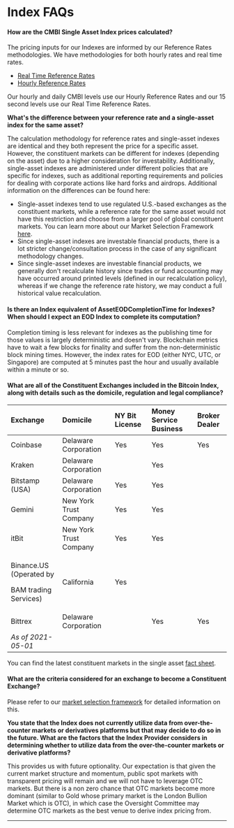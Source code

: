 # Index FAQs

#### **How are the CMBI Single Asset Index prices calculated?** 

The pricing inputs for our Indexes are informed by our Reference Rates methodologies.  We have methodologies for both hourly rates and real time rates. 

* [Real Time Reference Rates  ](https://coinmetrics.io/wp-content/uploads/2021/04/rtrr-methodology.pdf)
* [Hourly Reference Rates  ](https://coinmetrics.io/wp-content/uploads/2021/04/reference-rates-methodology.pdf)

Our hourly and daily CMBI levels use our Hourly Reference Rates and our 15 second levels use our Real Time Reference Rates.   

**What's the difference between your reference rate and a single-asset index for the same asset?** 

The calculation methodology for reference rates and single-asset indexes are identical and they both represent the price for a specific asset. However, the constituent markets can be different for indexes \(depending on the asset\) due to a higher consideration for investability. Additionally, single-asset indexes are administered under different policies that are specific for indexes, such as additional reporting requirements and policies for dealing with corporate actions like hard forks and airdrops. Additional information on the differences can be found here: 

* Single-asset indexes tend to use regulated U.S.-based exchanges as the constituent markets, while a reference rate for the same asset would not have this restriction and choose from a larger pool of global constituent markets. You can learn more about our Market Selection Framework [here](https://coinmetrics.io/wp-content/uploads/2021/02/reference-rates-market-selection-framework-v1-0-2.pdf). 
* Since single-asset indexes are investable financial products, there is a lot stricter change/consultation process in the case of any significant methodology changes.
* Since single-asset indexes are investable financial products, we generally don't recalculate history since trades or fund accounting may have occurred around printed levels \(defined in our recalculation policy\), whereas if we change the reference rate history, we may conduct a full historical value recalculation.

#### **Is there an Index equivalent of AssetEODCompletionTime for Indexes? When should I expect an EOD Index to complete its computation?**

Completion timing is less relevant for indexes as the publishing time for those values is largely deterministic and doesn't vary.  Blockchain metrics have to wait a few blocks for finality and suffer from the non-deterministic block mining times. However, the index rates for EOD \(either NYC, UTC, or Singapore\) are computed at 5 minutes past the hour and usually available within a minute or so. 

#### **What are all of the Constituent Exchanges included in the Bitcoin Index, along with details such as the domicile, regulation and legal compliance?**

<table>
  <thead>
    <tr>
      <th style="text-align:left"><b>Exchange</b>
      </th>
      <th style="text-align:left"><b>Domicile</b>
      </th>
      <th style="text-align:left"><b>NY Bit License  </b>
      </th>
      <th style="text-align:left"><b>Money Service Business</b>
      </th>
      <th style="text-align:left"><b>Broker Dealer</b>
      </th>
    </tr>
  </thead>
  <tbody>
    <tr>
      <td style="text-align:left">Coinbase</td>
      <td style="text-align:left">Delaware Corporation</td>
      <td style="text-align:left">Yes</td>
      <td style="text-align:left">Yes</td>
      <td style="text-align:left">Yes</td>
    </tr>
    <tr>
      <td style="text-align:left">Kraken</td>
      <td style="text-align:left">Delaware Corporation</td>
      <td style="text-align:left"></td>
      <td style="text-align:left">Yes</td>
      <td style="text-align:left"></td>
    </tr>
    <tr>
      <td style="text-align:left">Bitstamp (USA)</td>
      <td style="text-align:left">Delaware Corporation</td>
      <td style="text-align:left">Yes</td>
      <td style="text-align:left">Yes</td>
      <td style="text-align:left"></td>
    </tr>
    <tr>
      <td style="text-align:left">Gemini</td>
      <td style="text-align:left">New York Trust Company</td>
      <td style="text-align:left">Yes</td>
      <td style="text-align:left">Yes</td>
      <td style="text-align:left"></td>
    </tr>
    <tr>
      <td style="text-align:left">itBit</td>
      <td style="text-align:left">New York Trust Company</td>
      <td style="text-align:left">Yes</td>
      <td style="text-align:left">Yes</td>
      <td style="text-align:left"></td>
    </tr>
    <tr>
      <td style="text-align:left">
        <p>Binance.US (Operated by</p>
        <p>BAM trading Services)</p>
      </td>
      <td style="text-align:left">California</td>
      <td style="text-align:left">Yes</td>
      <td style="text-align:left"></td>
      <td style="text-align:left"></td>
    </tr>
    <tr>
      <td style="text-align:left">Bittrex</td>
      <td style="text-align:left">Delaware Corporation</td>
      <td style="text-align:left"></td>
      <td style="text-align:left">Yes</td>
      <td style="text-align:left">Yes</td>
    </tr>
    <tr>
      <td style="text-align:left"><em>As of 2021-05-01</em>
      </td>
      <td style="text-align:left"></td>
      <td style="text-align:left"></td>
      <td style="text-align:left"></td>
      <td style="text-align:left"></td>
    </tr>
  </tbody>
</table>

You can find the latest constituent markets in the single asset [fact sheet](https://coinmetrics.io/wp-content/uploads/2021/05/CMBI-Single-Asset-Series-Factsheet.pdf).

#### **What are the criteria considered for an exchange to become a Constituent Exchange?**

Please refer to our [market selection framework](https://coinmetrics.io/wp-content/uploads/2021/02/reference-rates-market-selection-framework-v1-0-2.pdf) for detailed information on this. 

**You state that the Index does not currently utilize data from over-the-counter markets or derivatives platforms but that may decide to do so in the future. What are the factors that the Index Provider considers in determining whether to utilize data from the over-the-counter markets or derivative platforms?**

This provides us with future optionality. Our expectation is that given the current market structure and momentum, public spot markets with transparent pricing will remain and we will not have to leverage OTC markets. But there is a non zero chance that OTC markets become more dominant \(similar to Gold whose primary market is the London Bullion Market which is OTC\), in which case the Oversight Committee may determine OTC markets as the best venue to derive index pricing from.  
  
  
****

